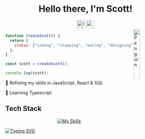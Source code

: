 <!-- <div align="center">
<img width="100%" height = "250px" src="https://cdn.pixabay.com/photo/2018/01/14/23/12/nature-3082832_1280.jpg" alt="cover" />
</div> -->

<div align="center"><h1> Hello there, I'm Scott!</h1></div>

<div align="center">
 <a href="https://linkedin.com/in/scottadamr">
 <img src="https://img.shields.io/static/v1?message=LinkedIn&logo=linkedin&label=&color=88976d&logoColor=white&labelColor=&style=for-the-badge" height="25" alt="linkedin logo" /></a>
  <!-- <a href=""><img src="https://img.shields.io/badge/Portfolio-D2B48C?style=for-the-badge&logo=hotjar&logoColor=black" height="25" alt="codepen logo"  /></a> -->
<a href="https://www.codewars.com/users/Scotty-Cloud"><img src="https://img.shields.io/badge/Codewars-88976d?style=for-the-badge&logo=codewars&logoColor=black" height="25" alt="codepen logo"  /></a>
</div>
<img align="right" src="https://raw.githubusercontent.com/Tarikul-Islam-Anik/Animated-Fluent-Emojis/master/Emojis/Animals/Penguin.png" alt="Penguin" width="20%" />

```js
function createScott() {
  return {
    status: ["coding", "sleeping", "eating", "designing", "making people laugh"],
  };
}

const scott = createScott();

console.log(scott);
```

🎯 Refining my skills in JavaScript, React & SQL

📌 Learning Typescript

## Tech Stack <!-- <img src = "" width =  height = > -->

<div align="center">

[![My Skills](https://skillicons.dev/icons?i=js,react,mysql,py,nodejs,mongodb,express,django,css,html,git,github)](https://skillicons.dev)

<div align="left" >

[![Typing SVG](https://readme-typing-svg.herokuapp.com?font=Supermercado+One&color=%2384AAAD&lines=Stay+Cozy)](https://git.io/typing-svg)